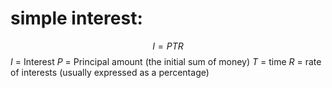# simple interest:

$$I = PTR$$
$I$ = Interest
$P$ = Principal amount (the initial sum of money)
$T$ = time
$R$ = rate of interests (usually expressed as a percentage)
